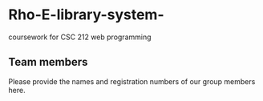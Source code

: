 # Rho-E-library-system-
coursework for CSC 212 web programming 


## Team members 
Please provide the names and registration numbers of our group members here.
